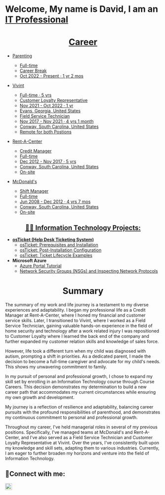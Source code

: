 <h1>Welcome, My name is David, I am an <a href="https://linkedin.com/in/david-velez-b12016293/">IT Professional</h1>

<h1 align="center">Career</h1>

- Parenting
  * Full-time
  * Career Break
  * Oct 2022 - Present · 1 yr 2 mos

- Vivint
  * Full-time · 5 yrs
  * Customer Loyalty Representative
  * Nov 2021 - Oct 2022 · 1 yr
  * Evans, Georgia, United States
  * Field Service Technician
  * Nov 2017 - Nov 2021 · 4 yrs 1 month
  * Conway, South Carolina, United States
  * Remote for both Postions

- Rent-A-Center
  * Credit Manager
  * Full-time
  * Dec 2012 - Nov 2017 · 5 yrs
  * Conway, South Carolina, United States
  * On-site

- McDonald's 
  * Shift Manager
  * Full-time
  * Jun 2008 - Dec 2012 · 4 yrs 7 mos
  * Conway, South Carolina, United States
  * On-site



<h2 align="center">👨‍💻 Information Technology Projects:</h2>

- <b>osTicket (Help Desk Ticketing System)</b>
  - [osTicket: Prerequisites and Installation](https://github.com//Velezdrv/osticket-prereqs)
  - [osTicket: Post-Installation Configuration](https://github.com/Velezdrv/post-install-config)
  - [osTicket: Ticket Lifecycle Examples](https://github.com/Velezdrv/ticket-lifecycle)
- <b>Microsoft Azure</b>
  - [Azure Portal Tutorial](https://github.com/Velezdrv/Azure-Portal-Tutorial)
  - [Network Security Groups (NSGs) and Inspecting Network Protocols](https://github.com/joshmadakorcc/azure-network-protocols)

<h1 align="center">Summary</h1>

The summary of my work and life journey is a testament to my diverse experiences and adaptability. I began my professional life as a Credit Manager at Rent-A-Center, where I honed my financial and customer service skills. Later, I transitioned to Vivint, where I worked as a Field Service Technician, gaining valuable hands-on experience in the field of home security and technology after a work related injury I was repositioned to Customer Loyalty where I learned the back end of the company and further expanded my customer relation skills and knowledge of sales force. 

However, life took a different turn when my child was diagnosed with autism, prompting a shift in priorities. As a dedicated parent, I made the decision to become a full-time caregiver and advocate for my child's needs. This shows my unwavering commitment to family.

In my pursuit of personal and professional growth, I chose to expand my skill set by enrolling in an Information Technology course through Course Careers. This decision demonstrates my determination to build a new career path that accommodates my current circumstances while ensuring my own growth and development.

My journey is a reflection of resilience and adaptability, balancing career pursuits with the profound responsibilities of parenthood, and demonstrates my continuous commitment to personal and professional growth.

Throughout my career, I've held managerial roles in several of my previous positions. Specifically, I've managed teams at McDonald's and Rent-A-Center, and I've also served as a Field Service Technician and Customer Loyalty Representative at Vivint. Over the years, I've consistently built upon my knowledge and skill sets, adapting them to various industries. Currently, I am eager to further broaden my horizons and venture into the field of Information Technology.


<h2>🤳Connect with me:</h2>

[<img align="left" alt="Josh | LinkedIn" width="22px" src="https://cdn.jsdelivr.net/npm/simple-icons@v3/icons/linkedin.svg" />][linkedin]

[linkedin]: https://www.linkedin.com/in/david-velez-b12016293/
